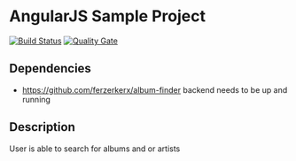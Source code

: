 # AngularJS Sample Project

[![Build Status](https://travis-ci.org/ferzerkerx/album-finder-frontend.svg?branch=master)](https://travis-ci.org/ferzerkerx/album-finder-frontend)
[![Quality Gate](https://sonarcloud.io/api/badges/gate?key=album-finder-frontend)](https://sonarcloud.io/dashboard/index/album-finder-frontend)

## Dependencies
- https://github.com/ferzerkerx/album-finder backend needs to be up and running

## Description
User is able to search for albums and or artists 
